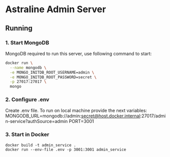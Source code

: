 # Astraline Admin Server

## Running

### 1. Start MongoDB

MongoDB required to run this server, use following command to start:
```bash
docker run \
  --name mongodb \
  -e MONGO_INITDB_ROOT_USERNAME=admin \
  -e MONGO_INITDB_ROOT_PASSWORD=secret \
  -p 27017:27017 \
  mongo
```


### 2. Configure .env

Create .env file. 
To run on local machine provide the next variables:
MONGODB_URL=mongodb://admin:secret@host.docker.internal:27017/admin-service?authSource=admin
PORT=3001

### 3. Start in Docker
```
docker build -t admin_service .
docker run --env-file .env -p 3001:3001 admin_service
```
